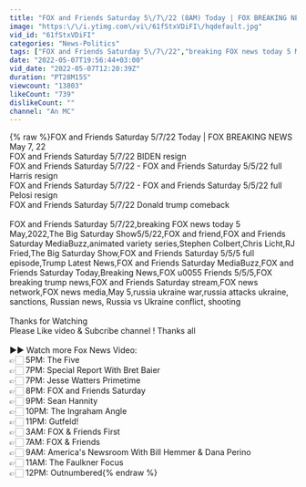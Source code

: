 ```yaml
---
title: "FOX and Friends Saturday 5\/7\/22 (8AM) Today | FOX BREAKING NEWS  May 7, 22"
image: "https:\/\/i.ytimg.com\/vi\/61fStxVDiFI\/hqdefault.jpg"
vid_id: "61fStxVDiFI"
categories: "News-Politics"
tags: ["FOX and Friends Saturday 5\/7\/22","breaking FOX news today 5 May","2022"]
date: "2022-05-07T19:56:44+03:00"
vid_date: "2022-05-07T12:20:39Z"
duration: "PT28M15S"
viewcount: "13803"
likeCount: "739"
dislikeCount: ""
channel: "An MC"
---
```

{% raw %}FOX and Friends Saturday  5/7/22 Today | FOX BREAKING NEWS  May 7, 22<br />FOX and Friends Saturday  5/7/22 BIDEN resign<br />FOX and Friends Saturday  5/7/22 - FOX and Friends Saturday  5/5/22 full Harris resign<br />FOX and Friends Saturday  5/7/22 - FOX and Friends Saturday  5/5/22 full Pelosi resign<br />FOX and Friends Saturday  5/7/22 Donald trump comeback<br /><br />FOX and Friends Saturday  5/7/22,breaking FOX news today 5 May,2022,The Big Saturday Show5/5/22,FOX and friend,FOX and Friends Saturday  MediaBuzz,animated variety series,Stephen Colbert,Chris Licht,RJ Fried,The Big Saturday Show,FOX and Friends Saturday  5/5/5 full episode,Trump Latest News,FOX and Friends Saturday  MediaBuzz,FOX and Friends Saturday  Today,Breaking News,FOX u0055 Friends 5/5/5,FOX breaking trump news,FOX and Friends Saturday  stream,FOX news network,FOX news media,May 5,russia ukraine war,russia attacks ukraine, sanctions, Russian news, Russia vs Ukraine conflict, shooting <br /><br />Thanks for Watching<br />Please Like video &amp; Subcribe channel ! Thanks all<br /><br />▶▶ Watch more Fox News Video:<br />👉🏻 5PM: The Five<br />👉🏻 7PM: Special Report With Bret Baier<br />👉🏻 7PM: Jesse Watters Primetime<br />👉🏻 8PM: FOX and Friends Saturday<br />👉🏻 9PM: Sean Hannity<br />👉🏻 10PM: The Ingraham Angle<br />👉🏻 11PM: Gutfeld!<br />👉🏻 3AM: FOX &amp; Friends First<br />👉🏻 7AM: FOX &amp; Friends <br />👉🏻 9AM: America's Newsroom With Bill Hemmer &amp; Dana Perino<br />👉🏻 11AM: The Faulkner Focus<br />👉🏻 12PM: Outnumbered{% endraw %}
